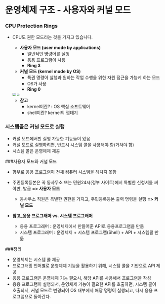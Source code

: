 # 운영체제 구조 ‑ 사용자와 커널 모드

### CPU Protection Rings

* CPU도 권한 모드라는 것을 가지고 있습니다.

  * **사용자 모드 (user mode by applications)**
    * 일반적인 명령어를 실행 
    * 응용 프로그램이 사용
    * **Ring 3**
  * **커널 모드 (kernel mode by OS)**
    *  특권 명령어 실행과 원하는 작업 수행을 위한 자원 접근을 가능케 하는 모드
    * OS가 사용
    * **Ring 0**

  <img src="C:\Users\haeri\Desktop\development\TIL\computer_science\images\cpu protection ring.JPG" style="zoom: 67%;" />

  <img src="C:\Users\haeri\Desktop\development\TIL\computer_science\images\cpu protection ring2.JPG" style="zoom:50%;" />

  * **참고**
     * kernel이란? : OS 핵심 소프트웨어
     * shell이란? kernel의 껍데기

### 시스템콜은 커널 모드로 실행

* 커널 모드에서만 실행 가능한 기능들이 있음
* 커널 모드로 실행하려면, 반드시 시스템 콜을 사용해야 함(거쳐야 함) 
* 시스템 콜은 운영체제 제공

###사용자 모드와 커널 모드

* 함부로 응용 프로그램이 전체 컴퓨터 시스템을 헤치지 못함

* 주민등록등본은 꼭 동사무소 또는 민원24시(정부 사이트)에서 특별한 신청서를 써야만, 발급 **=> 사용자 모드**
  * 동사무소 직원은 특별한 권한을 가지고, 주민등록등본 출력 명령을 실행 **=> 커널 모드**



* **참고_응용 프로그래머 vs. 시스템 프로그래머**
  * 응용 프로그래머 : 운영체제에서 만들어준 API로 응용프로그램을 만듦
  * 시스템 프로그래머 : 운영체제 + 시스템 프로그램(Shell) + API + 시스템콜 만듦



###정리
* 운영체제는 시스템 콜 제공
* 프로그래밍 언어별로 운영체제 기능을 활용하기 위해, 시스템 콜을 기반으로 API 제공
* 응용 프로그램은 운영체제 기능 필요시, 해당 API를 사용해서 프로그램을 작성 
* 응용 프로그램이 실행되서, 운영체제 기능이 필요한 API를 호출하면, 시스템 콜이 호출되서, 커널 모드로 변경되어 OS 내부에서 해당 명령이 실행되고, 다시 응용 프로그램으로 돌아간다.